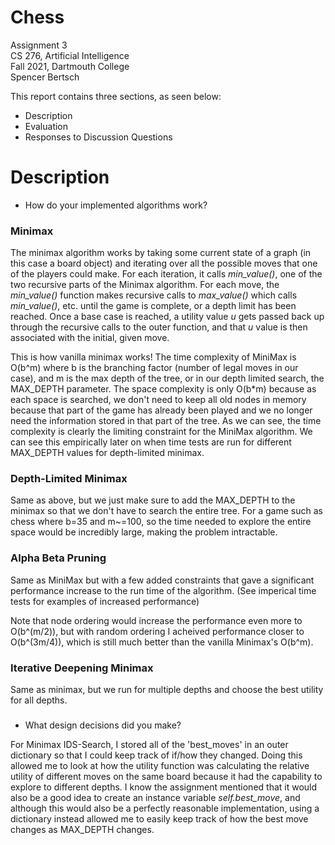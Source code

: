 # Chess

Assignment 3  
CS 276, Artificial Intelligence  
Fall 2021, Dartmouth College  
Spencer Bertsch

This report contains three sections, as seen below:
* Description
* Evaluation
* Responses to Discussion Questions

# Description

* How do your implemented algorithms work? 

### Minimax 

The minimax algorithm works by taking some current state of a graph (in this case a board object) and iterating over all the possible moves
that one of the players could make. For each iteration, it calls *min_value()*, one of the two recursive parts of the Minimax algorithm. 
For each move, the *min_value()* function makes recursive calls to *max_value()* which calls *min_value()*, etc. until the game is complete, or a depth limit has been reached. 
Once a base case is reached, a utility value *u* gets passed back up through the recursive calls to the outer function, and that *u* value is then 
associated with the initial, given move. 

This is how vanilla minimax works! The time complexity of MiniMax is O(b^m) where b is the branching factor (number of legal moves in our case), and 
m is the max depth of the tree, or in our depth limited search, the MAX_DEPTH parameter. The space complexity is only O(b*m) because as each space is searched, 
we don't need to keep all old nodes in memory because that part of the game has already been played and we no longer need the information stored in that part of the tree. 
As we can see, the time complexity is clearly the limiting constraint for the MiniMax algorithm. We can see this empirically later on when time tests are 
run for different MAX_DEPTH values for depth-limited minimax. 

### Depth-Limited Minimax

Same as above, but we just make sure to add the MAX_DEPTH to the minimax so that we don't have to search the entire tree. For a game such as chess where 
b=35 and m~=100, so the time needed to explore the entire space would be incredibly large, making the problem intractable. 

### Alpha Beta Pruning

Same as MiniMax but with a few added constraints that gave a significant performance increase to the run time of the algorithm.
(See imperical time tests for examples of increased performance)

Note that node ordering would increase the performance even more to O(b^(m/2)), but with random ordering I acheived performance closer to 
O(b^(3m/4)), which is still much better than the vanilla Minimax's O(b^m). 

### Iterative Deepening Minimax 

Same as minimax, but we run for multiple depths and choose the best utility for all depths. 

### 

* What design decisions did you make?

For Minimax IDS-Search, I stored all of the 'best_moves' in an outer dictionary so that I could keep track of if/how they changed. Doing this allowed me to 
look at how the utility function was calculating the relative utility of different moves on the same board because it had the capability to explore to different 
depths. I know the assignment mentioned that it would also be a good idea to create an instance variable *self.best_move*, and although this would also be a perfectly 
reasonable implementation, using a dictionary instead allowed me to easily keep track of how the best move changes as MAX_DEPTH changes. 